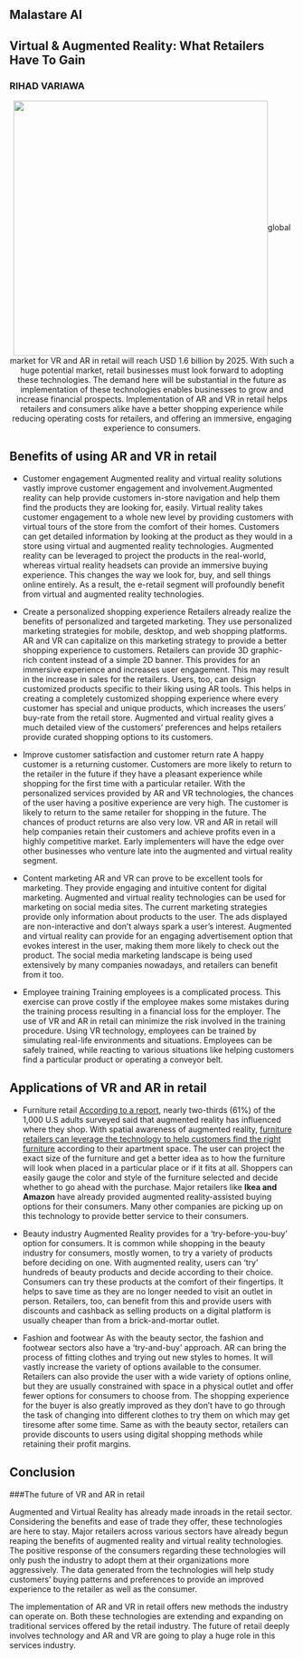 ## Malastare AI
## Virtual & Augmented Reality: What Retailers Have To Gain
### RIHAD VARIAWA

<p align="center">
<img src=“./figs/logo.png” align="center" width="450px”/>
</p>


The [global market for VR and AR in retail will reach USD 1.6 billion by 2025.](https://www.goldmansachs.com/insights/pages/virtual-and-augmented-reality-report.html) With such a huge potential market, retail businesses must look forward to adopting these technologies. The demand here will be substantial in the future as implementation of these technologies enables businesses to grow and increase financial prospects. Implementation of AR and VR in retail helps retailers and consumers alike have a better shopping experience while reducing operating costs for retailers, and offering an immersive, engaging experience to consumers.

## Benefits of using AR and VR in retail

* Customer engagement
Augmented reality and virtual reality solutions vastly improve customer engagement and involvement.Augmented reality can help provide customers in-store navigation and help them find the products they are looking for, easily. Virtual reality takes customer engagement to a whole new level by providing customers with virtual tours of the store from the comfort of their homes. Customers can get detailed information by looking at the product as they would in a store using virtual and augmented reality technologies. Augmented reality can be leveraged to project the products in the real-world, whereas virtual reality headsets can provide an immersive buying experience. This changes the way we look for, buy, and sell things online entirely. As a result, the e-retail segment will profoundly benefit from virtual and augmented reality technologies.

* Create a personalized shopping experience
Retailers already realize the benefits of personalized and targeted marketing. They use personalized marketing strategies for mobile, desktop, and web shopping platforms. AR and VR can capitalize on this marketing strategy to provide a better shopping experience to customers. Retailers can provide 3D graphic-rich content instead of a simple 2D banner. This provides for an immersive experience and increases user engagement. This may result in the increase in sales for the retailers. Users, too, can design customized products specific to their liking using AR tools. This helps in creating a completely customized shopping experience where every customer has special and unique products, which increases the users’ buy-rate from the retail store. Augmented and virtual reality gives a much detailed view of the customers’ preferences and helps retailers provide curated shopping options to its customers.

* Improve customer satisfaction and customer return rate
A happy customer is a returning customer. Customers are more likely to return to the retailer in the future if they have a pleasant experience while shopping for the first time with a particular retailer. With the personalized services provided by AR and VR technologies, the chances of the user having a positive experience are very high. The customer is likely to return to the same retailer for shopping in the future. The chances of product returns are also very low. VR and AR in retail will help companies retain their customers and achieve profits even in a highly competitive market. Early implementers will have the edge over other businesses who venture late into the augmented and virtual reality segment.

* Content marketing
AR and VR can prove to be excellent tools for marketing. They provide engaging and intuitive content for digital marketing. Augmented and virtual reality technologies can be used for marketing on social media sites. The current marketing strategies provide only information about products to the user. The ads displayed are non-interactive and don’t always spark a user’s interest. Augmented and virtual reality can provide for an engaging advertisement option that evokes interest in the user, making them more likely to check out the product. The social media marketing landscape is being used extensively by many companies nowadays, and retailers can benefit from it too.

* Employee training
Training employees is a complicated process. This exercise can prove costly if the employee makes some mistakes during the training process resulting in a financial loss for the employer. The use of VR and AR in retail can minimize the risk involved in the training procedure. Using VR technology, employees can be trained by simulating real-life environments and situations. Employees can be safely trained, while reacting to various situations like helping customers find a particular product or operating a conveyor belt.

## Applications of VR and AR in retail

* Furniture retail
[According to a report,](http://www.bizreport.com/2016/10/report-reveals-impact-of-augmented-reality-on-retail.html) nearly two-thirds (61%) of the 1,000 U.S adults surveyed said that augmented reality has influenced where they shop. With spatial awareness of augmented reality, [furniture retailers can leverage the technology to help customers find the right furniture](https://www.theverge.com/2017/5/3/15526478/houzz-3d-ar-home-renovation-furniture-shopping-app-update) according to their apartment space. The user can project the exact size of the furniture and get a better idea as to how the furniture will look when placed in a particular place or if it fits at all. Shoppers can easily gauge the color and style of the furniture selected and decide whether to go ahead with the purchase. Major retailers like **Ikea and Amazon** have already provided augmented reality-assisted buying options for their consumers. Many other companies are picking up on this technology to provide better service to their consumers.

* Beauty industry
Augmented Reality provides for a ‘try-before-you-buy’ option for consumers. It is common while shopping in the beauty industry for consumers, mostly women, to try a variety of products before deciding on one. With augmented reality, users can ‘try’ hundreds of beauty products and decide according to their choice. Consumers can try these products at the comfort of their fingertips. It helps to save time as they are no longer needed to visit an outlet in person. Retailers, too, can benefit from this and provide users with discounts and cashback as selling products on a digital platform is usually cheaper than from a brick-and-mortar outlet.

* Fashion and footwear
As with the beauty sector, the fashion and footwear sectors also have a ‘try-and-buy’ approach. AR can bring the process of fitting clothes and trying out new styles to homes. It will vastly increase the variety of options available to the consumer. Retailers can also provide the user with a wide variety of options online, but they are usually constrained with space in a physical outlet and offer fewer options for consumers to choose from. The shopping experience for the buyer is also greatly improved as they don’t have to go through the task of changing into different clothes to try them on which may get tiresome after some time. Same as with the beauty sector, retailers can provide discounts to users using digital shopping methods while retaining their profit margins.

## Conclusion
###The future of VR and AR in retail

Augmented and Virtual Reality has already made inroads in the retail sector. Considering the benefits and ease of trade they offer, these technologies are here to stay. Major retailers across various sectors have already begun reaping the benefits of augmented reality and virtual reality technologies. The positive response of the consumers regarding these technologies will only push the industry to adopt them at their organizations more aggressively. The data generated from the technologies will help study customers’ buying patterns and preferences to provide an improved experience to the retailer as well as the consumer.

The implementation of AR and VR in retail offers new methods the industry can operate on. Both these technologies are extending and expanding on traditional services offered by the retail industry. The future of retail deeply involves technology and AR and VR are going to play a huge role in this services industry.
